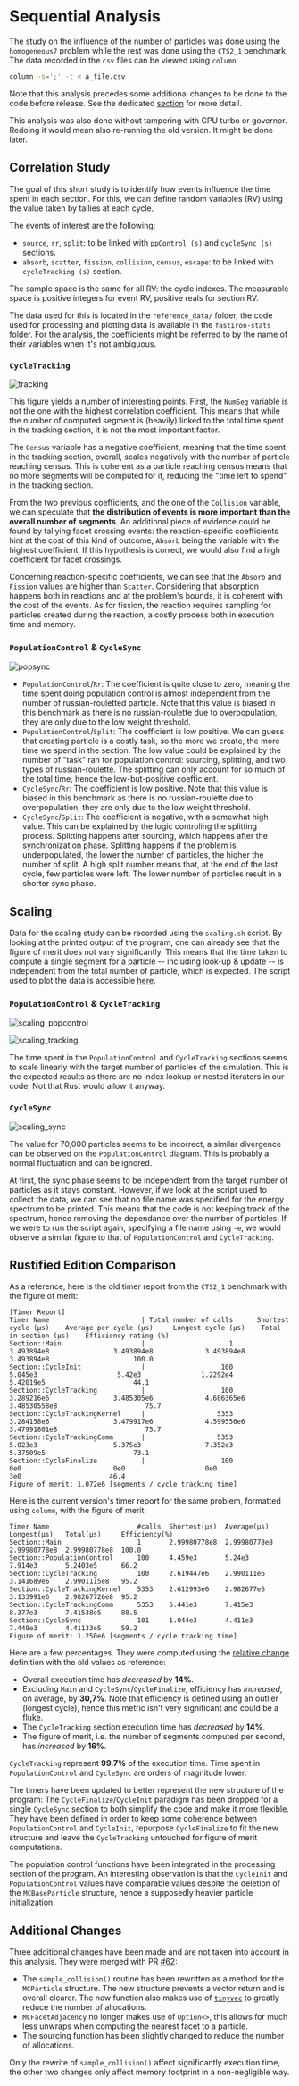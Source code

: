 # Sequential Analysis

The study on the influence of the number of particles was done using the `homogeneous7`
problem while the rest was done using the `CTS2_1` benchmark. The data recorded in the 
`csv` files can be viewed using `column`: 

```bash
column -s=';' -t < a_file.csv
```

Note that this analysis precedes some additional changes to be done to the code 
before release. See the dedicated [section](#additional-changes) for more detail.

This analysis was also done without tampering with CPU turbo or governor. Redoing it 
would mean also re-running the old version. It might be done later.

## Correlation Study

The goal of this short study is to identify how events influence the time spent in each
section. For this, we can define random variables (RV) using the value taken by tallies 
at each cycle.

The events of interest are the following: 

- `source`, `rr`, `split`: to be linked with `ppControl (s)` and `cycleSync (s)` 
sections.
- `absorb`, `scatter`, `fission`, `collision`, `census`, `escape`: to be linked with 
`cycleTracking (s)` section.

The sample space is the same for all RV: the cycle indexes. The measurable space is
positive integers for event RV, positive reals for section RV.

The data used for this is located in the `reference_data/` folder, the code used for 
processing and plotting data is available in the `fastiron-stats` folder. For the 
analysis, the coefficients might be referred to by the name of their variables when 
it's not ambiguous.

### `CycleTracking`

![tracking](figures/heatmap_tracking.png)

This figure yields a number of interesting points. First, the `NumSeg` variable is 
not the one with the highest correlation coefficient. This means that while the 
number of computed segment is (heavily) linked to the total time spent in the tracking
section, it is not the most important factor.

The `Census` variable has a negative coefficient, meaning that the time spent in the 
tracking section, overall, scales negatively with the number of particle reaching census.
This is coherent as a particle reaching census means that no more segments will be 
computed for it, reducing the "time left to spend" in the tracking section.

From the two previous coefficients, and the one of the `Collision` variable, we can 
speculate that **the distribution of events is more important than the overall number of 
segments**. An additional piece of evidence could be found by tallying facet 
crossing events: the reaction-specific coefficients hint at the cost of this kind of
outcome, `Absorb` being the variable with the highest coefficient. If this hypothesis 
is correct, we would also find a high coefficient for facet crossings.

Concerning reaction-specific coefficients, we can see that the `Absorb` and `Fission`
values are higher than `Scatter`. Considering that absorption happens both in reactions
and at the problem's bounds, it is coherent with the cost of the events. As for fission,
the reaction requires sampling for particles created during the reaction, a costly 
process both in execution time and memory.

### `PopulationControl` & `CycleSync`

![popsync](figures/heatmap_popsync.png)


- `PopulationControl`/`Rr`: The coefficient is quite close to zero, meaning the time 
  spent doing population control is almost independent from the number of
  russian-rouletted particle. Note that this value is biased in this benchmark as 
  there is no russian-roulette due to overpopulation, they are only due to the low
  weight threshold.
- `PopulationControl`/`Split`: The coefficient is low positive. We can guess
  that creating particle is a costly task, so the more we create, the more time we 
  spend in the section. The low value could be explained by the number of "task" 
  ran for population control: sourcing, splitting, and two types of russian-roulette.
  The splitting can only account for so much of the total time, hence the 
  low-but-positive coefficient.
- `CycleSync`/`Rr`: The coefficient is low positive. Note that this value is biased 
  in this benchmark as there is no russian-roulette due to overpopulation, they are 
  only due to the low weight threshold.
- `CycleSync`/`Split`: The coefficient is negative, with a somewhat high value. This 
  can be explained by the logic controling the splitting process. Splitting happens 
  after sourcing, which happens after the synchronization phase. Splitting happens if
  the problem is underpopulated, the lower the number of particles, the higher the 
  number of split. A high split number means that, at the end of the last cycle, few
  particles were left. The lower number of particles result in a shorter sync phase. 


## Scaling

Data for the scaling study can be recorded using the `scaling.sh` script. By looking at 
the printed output of the program, one can already see that the figure of merit does not
vary significantly. This means that the time taken to compute a single segment for a particle
-- including look-up & update -- is independent from the total number of particle, 
which is expected. The script used to plot the data is accessible [here][1].

### `PopulationControl` & `CycleTracking`

![scaling_popcontrol](figures/scaling_ppcontrol.png)

![scaling_tracking](figures/scaling_tracking.png)

The time spent in the `PopulationControl` and `CycleTracking` sections seems to scale 
linearly with the target number of particles of the simulation. This is the expected 
results as there are no index lookup or nested iterators in our code; Not that Rust 
would allow it anyway.

### `CycleSync`

![scaling_sync](figures/scaling_sync.png)

The value for 70,000 particles seems to be incorrect, a similar divergence can be observed on 
the `PopulationControl` diagram. This is probably a normal fluctuation and can be ignored.

At first, the sync phase seems to be independent from the target number of particles as it stays
constant. However, if we look at the script used to collect the data, we can see that no file 
name was specified for the energy spectrum to be printed. This means that the code is not keeping 
track of the spectrum, hence removing the dependance over the number of particles. If we were to 
run the script again, specifying a file name using `-e`, we would observe a similar figure to that 
of `PopulationControl` and `CycleTracking`.


## Rustified Edition Comparison

As a reference, here is the old timer report from the `CTS2_1` benchmark with the figure of merit: 

```
[Timer Report]
Timer Name                       | Total number of calls      Shortest cycle (µs)    Average per cycle (µs)     Longest cycle (µs)    Total in section (µs)    Efficiency rating (%)
Section::Main                    |                     1          3.493894e8                3.493894e8             3.493894e8               3.493894e8                     100.0
Section::CycleInit               |                   100             5.045e3                    5.42e3               1.2292e4                5.42019e5                      44.1
Section::CycleTracking           |                   100          3.289216e6                3.485305e6             4.606365e6             3.48530558e8                      75.7
Section::CycleTrackingKernel     |                  5353          3.284158e6                3.479917e6             4.599556e6             3.47991801e8                      75.7
Section::CycleTrackingComm       |                  5353             5.023e3                   5.375e3                7.352e3                5.37509e5                      73.1
Section::CycleFinalize           |                   100                 0e0                       0e0                    0e0                      3e0                      46.4
Figure of merit: 1.072e6 [segments / cycle tracking time]
```

Here is the current version's timer report for the same problem, formatted using `column`, with the figure of merit:  

```
Timer Name                      #calls  Shortest(µs)  Average(µs)   Longest(µs)   Total(µs)     Efficiency(%)
Section::Main                   1       2.99980778e8  2.99980778e8  2.99980778e8  2.99980778e8  100.0
Section::PopulationControl      100     4.459e3       5.24e3        7.914e3       5.2403e5      66.2
Section::CycleTracking          100     2.619447e6    2.990111e6    3.141689e6    2.9901115e8   95.2
Section::CycleTrackingKernel    5353    2.612993e6    2.982677e6    3.133991e6    2.98267726e8  95.2
Section::CycleTrackingComm      5353    6.441e3       7.415e3       8.377e3       7.41538e5     88.5
Section::CycleSync              101     1.044e3       4.411e3       7.449e3       4.41133e5     59.2
Figure of merit: 1.250e6 [segments / cycle tracking time]
```

Here are a few percentages. They were computed using the [relative change][2] definition with the old 
values as reference:

- Overall execution time has _decreased_ by **14%**.
- Excluding `Main` and `CycleSync`/`CycleFinalize`, efficiency has _increased_, 
  on average, by **30,7%**. Note that efficiency is defined using an outlier 
  (longest cycle), hence this metric isn't very  significant and could be a fluke.
- The `CycleTracking` section execution time has _decreased_ by **14%**.
- The figure of merit, i.e. the number of segments computed per second, has 
  _increased_ by **16%**.

`CycleTracking` represent **99.7%** of the execution time. Time spent in 
`PopulationControl` and `CycleSync` are orders of magnitude lower.

The timers have been updated to better represent the new structure of the program: The 
`CycleFinalize`/`CycleInit` paradigm has been dropped for a single `CycleSync` section 
to both simplify the code and make it more flexible. They have been defined in order 
to keep some coherence between `PopulationControl` and `CycleInit`, repurpose 
`CycleFinalize` to fit the new structure and leave the `CycleTracking` untouched for 
figure of merit computations.

The population control functions have been integrated in the processing section of the 
program. An interesting observation is that the `CycleInit` and `PopulationControl` 
values have comparable values despite the deletion of the `MCBaseParticle` structure, 
hence a supposedly heavier particle initialization.


## Additional Changes

Three additional changes have been made and are not taken into account in this 
analysis. They were merged with PR [#62][4]:

- The `sample_collision()` routine has been rewritten as a method for the `MCParticle` 
  structure. The new structure prevents a vector return and is overall clearer. The 
  new function also makes use of [`tinyvec`][3] to greatly reduce the number of 
  allocations.
- `MCFacetAdjacency` no longer makes use of `Option<>`, this allows for much less
  unwraps when computing the nearest facet to a particle.
- The sourcing function has been slightly changed to reduce the number of allocations.

Only the rewrite of `sample_collision()` affect significantly execution time, the 
other two changes only affect memory footprint in a non-negligible way.

[1]: https://github.com/imrn99/fi_stats
[2]: https://en.wikipedia.org/wiki/Relative_change_and_difference#Definition
[3]: https://docs.rs/tinyvec/latest/tinyvec/
[4]: https://github.com/cea-hpc/fastiron/pull/62